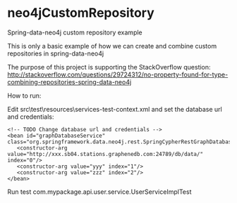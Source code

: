 # neo4jCustomRepository
Spring-data-neo4j custom repository example


This is only a basic example of how we can create and combine custom repositories in spring-data-neo4j

The purpose of this project is supporting the StackOverflow question:
http://stackoverflow.com/questions/29724312/no-property-found-for-type-combining-repositories-spring-data-neo4j

How to run:

Edit src\test\resources\services-test-context.xml and set the database url and credentials:

```
<!-- TODO Change database url and credentials -->
<bean id="graphDatabaseService" class="org.springframework.data.neo4j.rest.SpringCypherRestGraphDatabase">
   <constructor-arg value="http://xxx.sb04.stations.graphenedb.com:24789/db/data/" index="0"/>
   <constructor-arg value="yyy" index="1"/>
   <constructor-arg value="zzz" index="2"/>
</bean>
```

Run test com.mypackage.api.user.service.UserServiceImplTest